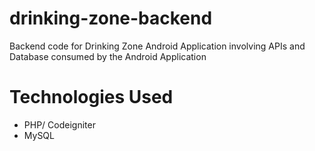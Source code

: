 # drinking-zone-backend
Backend code for Drinking Zone Android Application involving APIs and Database consumed by the Android Application


# Technologies Used

 - PHP/ Codeigniter
 - MySQL
